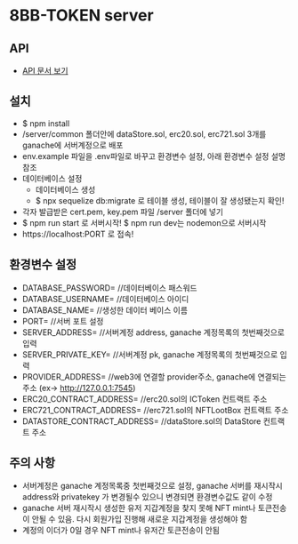 # 8BB-TOKEN server
## API
* [API 문서 보기](./API.md)
## 설치
* $ npm install
* /server/common 폴더안에 dataStore.sol, erc20.sol, erc721.sol 3개를 ganache에 서버계정으로 배포
* env.example 파일을 .env파일로 바꾸고 환경변수 설정, 아래 환경변수 설정 설명 참조
* 데이터베이스 설정
  * 데이터베이스 생성 
  * $ npx sequelize db:migrate 로 테이블 생성, 테이블이 잘 생성됐는지 확인!
* 각자 발급받은 cert.pem, key.pem 파일 /server 폴더에 넣기
* $ npm run start 로 서버시작! $ npm run dev는 nodemon으로 서버시작
* https://localhost:PORT 로 접속!

## 환경변수 설정
* DATABASE_PASSWORD=  //데이터베이스 패스워드
* DATABASE_USERNAME=  //데이터베이스 아이디
* DATABASE_NAME=      //생성한 데이터 베이스 이름
* PORT=               //서버 포트 설정
* SERVER_ADDRESS=     //서버계정 address, ganache 계정목록의 첫번째것으로 입력
* SERVER_PRIVATE_KEY= //서버계정 pk, ganache 계정목록의 첫번째것으로 입력
* PROVIDER_ADDRESS=   //web3에 연결할 provider주소, ganache에 연결되는 주소 (ex-> http://127.0.0.1:7545)
* ERC20_CONTRACT_ADDRESS=         //erc20.sol의 ICToken 컨트랙트 주소
* ERC721_CONTRACT_ADDRESS=        //erc721.sol의 NFTLootBox 컨트랙트 주소
* DATASTORE_CONTRACT_ADDRESS=     //dataStore.sol의 DataStore 컨트랙트 주소

## 주의 사항
* 서버계정은 ganache 계정목록중 첫번째것으로 설정, ganache 서버를 재시작시 address와 privatekey 가 변경될수 있으니 변경되면 환경변수값도 같이 수정
* ganache 서버 재시작시 생성한 유저 지갑계정을 찾지 못해 NFT mint나 토큰전송이 안될 수 있음. 다시 회원가입 진행해 새로운 지갑계정을 생성해야 함
* 계정의 이더가 0일 경우 NFT mint나 유저간 토큰전송이 안됨